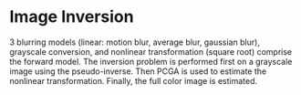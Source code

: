 # Image Inversion

3 blurring models (linear: motion blur, average blur, gaussian blur), grayscale conversion, and nonlinear transformation (square root) comprise the forward model. The inversion problem is performed first on a grayscale image using the pseudo-inverse. Then PCGA is used to estimate the nonlinear transformation. Finally, the full color image is estimated.
